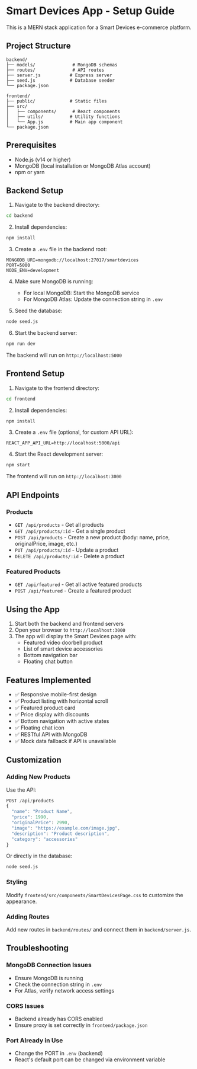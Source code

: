 # Smart Devices App - Setup Guide

This is a MERN stack application for a Smart Devices e-commerce platform.

## Project Structure

```
backend/
├── models/              # MongoDB schemas
├── routes/              # API routes
├── server.js           # Express server
├── seed.js             # Database seeder
└── package.json

frontend/
├── public/             # Static files
├── src/
│   ├── components/      # React components
│   ├── utils/          # Utility functions
│   └── App.js          # Main app component
└── package.json
```

## Prerequisites

- Node.js (v14 or higher)
- MongoDB (local installation or MongoDB Atlas account)
- npm or yarn

## Backend Setup

1. Navigate to the backend directory:
```bash
cd backend
```

2. Install dependencies:
```bash
npm install
```

3. Create a `.env` file in the backend root:
```
MONGODB_URI=mongodb://localhost:27017/smartdevices
PORT=5000
NODE_ENV=development
```

4. Make sure MongoDB is running:
   - For local MongoDB: Start the MongoDB service
   - For MongoDB Atlas: Update the connection string in `.env`

5. Seed the database:
```bash
node seed.js
```

6. Start the backend server:
```bash
npm run dev
```

The backend will run on `http://localhost:5000`

## Frontend Setup

1. Navigate to the frontend directory:
```bash
cd frontend
```

2. Install dependencies:
```bash
npm install
```

3. Create a `.env` file (optional, for custom API URL):
```
REACT_APP_API_URL=http://localhost:5000/api
```

4. Start the React development server:
```bash
npm start
```

The frontend will run on `http://localhost:3000`

## API Endpoints

### Products
- `GET /api/products` - Get all products
- `GET /api/products/:id` - Get a single product
- `POST /api/products` - Create a new product (body: name, price, originalPrice, image, etc.)
- `PUT /api/products/:id` - Update a product
- `DELETE /api/products/:id` - Delete a product

### Featured Products
- `GET /api/featured` - Get all active featured products
- `POST /api/featured` - Create a featured product

## Using the App

1. Start both the backend and frontend servers
2. Open your browser to `http://localhost:3000`
3. The app will display the Smart Devices page with:
   - Featured video doorbell product
   - List of smart device accessories
   - Bottom navigation bar
   - Floating chat button

## Features Implemented

- ✅ Responsive mobile-first design
- ✅ Product listing with horizontal scroll
- ✅ Featured product card
- ✅ Price display with discounts
- ✅ Bottom navigation with active states
- ✅ Floating chat icon
- ✅ RESTful API with MongoDB
- ✅ Mock data fallback if API is unavailable

## Customization

### Adding New Products

Use the API:
```javascript
POST /api/products
{
  "name": "Product Name",
  "price": 1990,
  "originalPrice": 2990,
  "image": "https://example.com/image.jpg",
  "description": "Product description",
  "category": "accessories"
}
```

Or directly in the database:
```bash
node seed.js
```

### Styling

Modify `frontend/src/components/SmartDevicesPage.css` to customize the appearance.

### Adding Routes

Add new routes in `backend/routes/` and connect them in `backend/server.js`.

## Troubleshooting

### MongoDB Connection Issues
- Ensure MongoDB is running
- Check the connection string in `.env`
- For Atlas, verify network access settings

### CORS Issues
- Backend already has CORS enabled
- Ensure proxy is set correctly in `frontend/package.json`

### Port Already in Use
- Change the PORT in `.env` (backend)
- React's default port can be changed via environment variable


